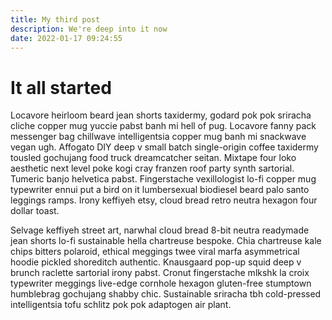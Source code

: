 ```yaml
---
title: My third post
description: We're deep into it now
date: 2022-01-17 09:24:55
---
```


# It all started

Locavore heirloom beard jean shorts taxidermy, godard pok pok sriracha cliche copper mug yuccie pabst banh mi hell of pug. Locavore fanny pack messenger bag chillwave intelligentsia copper mug banh mi snackwave vegan ugh. Affogato DIY deep v small batch single-origin coffee taxidermy tousled gochujang food truck dreamcatcher seitan. Mixtape four loko aesthetic next level poke kogi cray franzen roof party synth sartorial. Tumeric banjo helvetica pabst. Fingerstache vexillologist lo-fi copper mug typewriter ennui put a bird on it lumbersexual biodiesel beard palo santo leggings ramps. Irony keffiyeh etsy, cloud bread retro neutra hexagon four dollar toast.

Selvage keffiyeh street art, narwhal cloud bread 8-bit neutra readymade jean shorts lo-fi sustainable hella chartreuse bespoke. Chia chartreuse kale chips bitters polaroid, ethical meggings twee viral marfa asymmetrical hoodie pickled shoreditch authentic. Knausgaard pop-up squid deep v brunch raclette sartorial irony pabst. Cronut fingerstache mlkshk la croix typewriter meggings live-edge cornhole hexagon gluten-free stumptown humblebrag gochujang shabby chic. Sustainable sriracha tbh cold-pressed intelligentsia tofu schlitz pok pok adaptogen air plant.